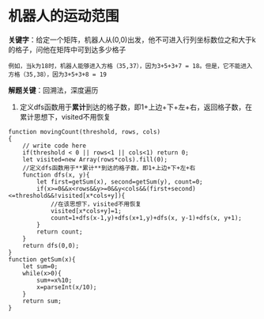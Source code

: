 # 机器人的运动范围

**关键字**：给定一个矩阵，机器人从(0,0)出发，他不可进入行列坐标数位之和大于k的格子，问他在矩阵中可到达多少格子

```
例如，当k为18时，机器人能够进入方格（35,37），因为3+5+3+7 = 18。但是，它不能进入方格（35,38），因为3+5+3+8 = 19
```

**解题关键**：回溯法，深度遍历

1. 定义dfs函数用于**累计**到达的格子数，即1+上边+下+左+右，返回格子数，在累计思想下，visited不用恢复

```
function movingCount(threshold, rows, cols)
{
    // write code here
    if(threshold < 0 || rows<1 || cols<1) return 0;
    let visited=new Array(rows*cols).fill(0);
    //定义dfs函数用于**累计**到达的格子数，即1+上边+下+左+右
    function dfs(x, y){
        let first=getSum(x), second=getSum(y), count=0;
        if(x>=0&&x<rows&&y>=0&&y<cols&&(first+second)<=threshold&&!visited[x*cols+y]){
            //在该思想下，visited不用恢复
            visited[x*cols+y]=1;
            count=1+dfs(x-1,y)+dfs(x+1,y)+dfs(x, y-1)+dfs(x, y+1);
        }
        return count;
    }
    return dfs(0,0);
}
function getSum(x){
    let sum=0;
    while(x>0){
        sum+=x%10;
        x=parseInt(x/10);
    }
    return sum;
}
```

